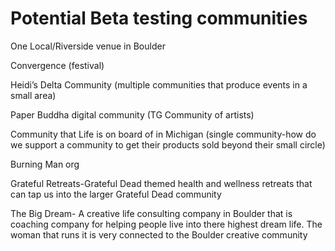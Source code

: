 # Potential Beta testing communities

One Local/Riverside venue in Boulder

Convergence (festival)

Heidi’s Delta Community (multiple communities that produce events in a small area)

Paper Buddha digital community (TG Community of artists)

Community that Life is on board of in Michigan (single community-how do we support a community to get their products sold beyond their small circle)

Burning Man org

Grateful Retreats-Grateful Dead themed health and wellness retreats that can tap us into the larger Grateful Dead community

The Big Dream- A creative life consulting company in Boulder that is coaching company for helping people live into there highest dream life. The woman that runs it is very connected to the Boulder creative community